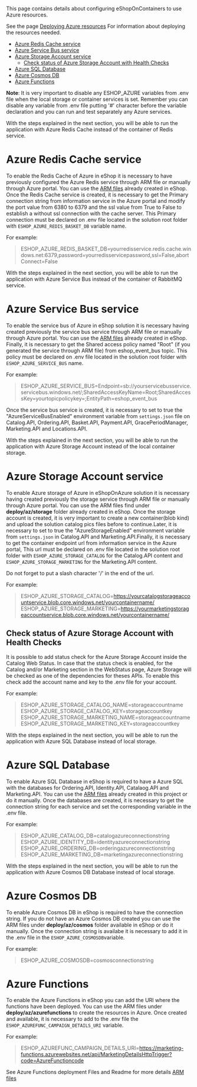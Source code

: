 This page contains details about configuring eShopOnContainers to use Azure resources.

See the page [Deploying Azure resources](Deploying-Azure-resources) For information about deploying the resources needed.

- [Azure Redis Cache service](#azure-redis-cache-service)
- [Azure Service Bus service](#azure-service-bus-service)
- [Azure Storage Account service](#azure-storage-account-service)
  - [Check status of Azure Storage Account with Health Checks](#check-status-of-azure-storage-account-with-health-checks)
- [Azure SQL Database](#azure-sql-database)
- [Azure Cosmos DB](#azure-cosmos-db)
- [Azure Functions](#azure-functions)

**Note**: It is very important to disable any ESHOP_AZURE variables from .env file when the local storage or container services is set. Remember you can disable any variable from .env file putting '#' character before the variable declaration and you can run and test separately any Azure services.

With the steps explained in the next section, you will be able to run the application with Azure Redis Cache instead of the container of Redis service.

# Azure Redis Cache service

To enable the Redis Cache of Azure in eShop it is necessary to have previously configured the Azure Redis service through ARM file or manually through Azure portal. You can use the [ARM files](deploy/az/redis/readme.md) already created in eShop. Once the Redis Cache service is created, it is necessary to get the Primary connection string from information service in the Azure portal and modify the port value from 6380 to 6379 and the ssl value from True to False to establish a without ssl connection with the cache server. This Primary connection must be declared on .env file located in the solution root folder with `ESHOP_AZURE_REDIS_BASKET_DB` variable name.

For example:
>ESHOP_AZURE_REDIS_BASKET_DB=yourredisservice.redis.cache.windows.net:6379,password=yourredisservicepassword,ssl=False,abortConnect=False

With the steps explained in the next section, you will be able to run the application with Azure Service Bus instead of the container of RabbitMQ service.

# Azure Service Bus service

To enable the service bus of Azure in eShop solution it is necessary having created previously the service bus service through ARM file or manually through Azure portal. You can use the [ARM files](https://github.com/dotnet-architecture/eShopOnContainers/blob/dev/deploy/azure/az/servicebus/readme.md) already created in eShop. Finally, it is necessary to get the Shared access policy named "Root" (if you generated the service through ARM file) from eshop_event_bus topic. This policy must be declared on .env file located in the solution root folder with `ESHOP_AZURE_SERVICE_BUS` name.

For example:
>ESHOP_AZURE_SERVICE_BUS=Endpoint=sb://yourservicebusservice.servicebus.windows.net/;SharedAccessKeyName=Root;SharedAccessKey=yourtopicpolicykey=;EntityPath=eshop_event_bus

Once the service bus service is created, it is necessary to set to true the "AzureServiceBusEnabled" environment variable from `settings.json` file on Catalog.API, Ordering.API, Basket.API, Payment.API, GracePeriodManager, Marketing.API and Locations.API.

With the steps explained in the next section, you will be able to run the application with Azure Storage Account instead of the local container storage.

# Azure Storage Account service

To enable Azure storage of Azure in eShopOnAzure solution it is necessary having created previously the storage service through ARM file or manually through Azure portal. You can use the ARM files find under **deploy/az/storage** folder already created in eShop. Once the storage account is created, it is very important to create a new container(blob kind) and upload the solution catalog pics files before to continue.Later, it is necessary to set to true the "AzureStorageEnabled" environment variable from `settings.json` in Catalog.API and Marketing.API.Finally, it is necessary to get the container endpoint url from information service in the Azure portal, This url must be declared on .env file located in the solution root folder with `ESHOP_AZURE_STORAGE_CATALOG` for the Catalog.API content and `ESHOP_AZURE_STORAGE_MARKETING` for the Marketing.API content.

Do not forget to put a slash character '/' in the end of the url.

For example:
>ESHOP_AZURE_STORAGE_CATALOG=https://yourcatalogstorageaccountservice.blob.core.windows.net/yourcontainername/
>ESHOP_AZURE_STORAGE_MARKETING=https://yourmarketingstorageaccountservice.blob.core.windows.net/yourcontainername/


## Check status of Azure Storage Account with Health Checks

It is possible to add status check for the Azure Storage Account inside the Catalog Web Status. In case that the status check is enabled, for the Catalog and/or Marketing section in the WebStatus page, Azure Storage will be checked as one of the dependencies for theses APIs. To enable this check add the account name and key to the .env file for your account.

For example:
>ESHOP_AZURE_STORAGE_CATALOG_NAME=storageaccountname
>ESHOP_AZURE_STORAGE_CATALOG_KEY=storageaccountkey
>ESHOP_AZURE_STORAGE_MARKETING_NAME=storageaccountname
>ESHOP_AZURE_STORAGE_MARKETING_KEY=storageaccountkey

With the steps explained in the next section, you will be able to run the application with Azure SQL Database instead of local storage.

# Azure SQL Database

To enable Azure SQL Database in eShop is required to have a Azure SQL with the databases for Ordering.API, Identity.API, Catalaog.API and Marketing.API. You can use the [ARM files](deploy/az/sql/readme.md) already created in this project or do it manually. Once the databases are created, it is necessary to get the connection string for each service and set the corresponding variable in the .env file.

For example:
>ESHOP_AZURE_CATALOG_DB=catalogazureconnectionstring
>ESHOP_AZURE_IDENTITY_DB=identityazureconnectionstring
>ESHOP_AZURE_ORDERING_DB=orderingazureconnectionstring
>ESHOP_AZURE_MARKETING_DB=marketingazureconnectionstring

With the steps explained in the next section, you will be able to run the application with Azure Cosmos DB Database instead of local storage.

# Azure Cosmos DB

To enable Azure Cosmos DB in eShop is required to have the connection string. If you do not have an Azure Cosmos DB created you can use the ARM files under **deploy/az/cosmos** folder available in eShop or do it manually. Once the connection string is availabe it is necessary to add it in the .env file in the `ESHOP_AZURE_COSMOSDB`variable.

For example:
>ESHOP_AZURE_COSMOSDB=cosmosconnectionstring

# Azure Functions

To enable the Azure Functions in eShop you can add the URI where the functions have been deployed. You can use the ARM files under **deploy/az/azurefunctions** to create the resources in Azure. Once created and available, it is necessary to add to the .env file the `ESHOP_AZUREFUNC_CAMPAIGN_DETAILS_URI` variable.

For example:
 >ESHOP_AZUREFUNC_CAMPAIGN_DETAILS_URI=https://marketing-functions.azurewebsites.net/api/MarketingDetailsHttpTrigger?code=AzureFunctioncode
 
See Azure Functions deployment Files and Readme for more details [ARM files](deploy/az/azurefunctions/readme.md)
